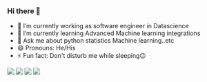 ### Hi there 👋
- 🔭 I’m currently working as software engineer in Datascience
- 🌱 I’m currently learning Advanced Machine learning integrations
- 💬 Ask me about python statistics Machine learning..etc
- 😄 Pronouns: He/His
- ⚡ Fun fact: Don't disturb me while sleeping😉
<img src='https://activity-graph.herokuapp.com/graph?username=akpythonyt&theme=react-dark'>
<img src ='https://github-readme-stats.vercel.app/api?username=akpythonyt&show_icons=true&theme=dark'>
<img src ='https://github-readme-stats.vercel.app/api/top-langs/?username=akpythonyt&layout=compact&theme=dark'>
<img src=' https://metrics.lecoq.io/about/akpythonyt'>

